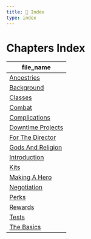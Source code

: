 ```yaml
---
title: 📑 Index
type: index
---
```


# Chapters Index

| file_name                                  |
| ------------------------------------------ |
| [Ancestries](Ancestries)                   |
| [Background](Background)                   |
| [Classes](Classes)                         |
| [Combat](Combat)                           |
| [Complications](Complications)             |
| [Downtime Projects](Downtime%20Projects)   |
| [For The Director](For%20The%20Director)   |
| [Gods And Religion](Gods%20And%20Religion) |
| [Introduction](Introduction)               |
| [Kits](Kits)                               |
| [Making A Hero](Making%20A%20Hero)         |
| [Negotiation](Negotiation)                 |
| [Perks](Perks)                             |
| [Rewards](Rewards)                         |
| [Tests](Tests)                             |
| [The Basics](The%20Basics)                 |
